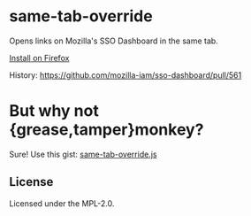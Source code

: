 # same-tab-override

Opens links on Mozilla's SSO Dashboard in the same tab.

[Install on Firefox](https://addons.mozilla.org/en-CA/firefox/addon/342171922c8143d2833d/)

History: https://github.com/mozilla-iam/sso-dashboard/pull/561

# But why not {grease,tamper}monkey?

Sure! Use this gist: [same-tab-override.js]

[same-tab-override.js]: https://gist.github.com/bheesham/aac13ae704878e94f4eb82df6c091d5f/raw/cf961d66ac9c1060c10cead52b3aceb0f0a4c41e/same-tab-override.js

## License

Licensed under the MPL-2.0.
